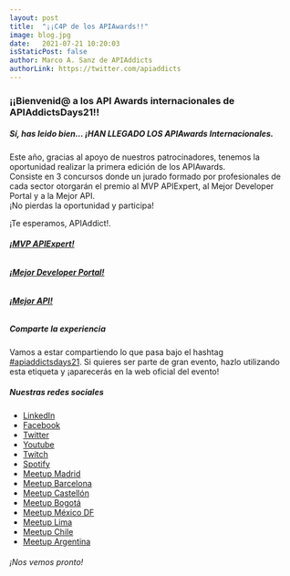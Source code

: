 ```yaml
---
layout: post
title:  "¡¡C4P de los APIAwards!!"
image: blog.jpg
date:   2021-07-21 10:20:03
isStaticPost: false
author: Marco A. Sanz de APIAddicts
authorLink: https://twitter.com/apiaddicts
---
```


### **¡¡Bienvenid@ a los API Awards internacionales de APIAddictsDays21!!**

##### Sí, has leido bien... ¡HAN LLEGADO LOS APIAwards Internacionales.  
Este año, gracias al apoyo de nuestros patrocinadores, tenemos la oportunidad realizar la primera edición de los APIAwards.  
Consiste en 3 concursos donde un jurado formado por profesionales de cada sector otorgarán el premio al MVP APIExpert, al Mejor Developer Portal y a la Mejor API.  
¡No pierdas la oportunidad y participa!

¡Te esperamos, APIAddict!.

###### [<b>¡MVP APIExpert!</b>](https://forms.gle/ZGMJyDBA1NQ9BNQf7)  


###### [<b>¡Mejor Developer Portal!</b>](https://forms.gle/RNDw47Z2euidY6At6)  


###### [<b>¡Mejor API!</b>](https://forms.gle/ceQsSaLBHWBqVGM46)  


##### Comparte la experiencia
Vamos a estar compartiendo lo que pasa bajo el hashtag [#apiaddictsdays21](https://twitter.com/search?q=%23apiaddictsdays21&src=typed_query). Si quieres ser parte de gran evento, hazlo utilizando esta etiqueta y ¡aparecerás en la web oficial del evento!  
  
  
##### Nuestras redes sociales
- [LinkedIn](https://www.linkedin.com/company/apiaddicts)
- [Facebook](https://www.facebook.com/apiaddicts/)
- [Twitter](https://twitter.com/apiaddicts)
- [Youtube](https://www.youtube.com/channel/UCepaRmZBCmbdU4QqNhSV5jQ/videos)
- [Twitch](https://www.twitch.tv/apiaddicts)
- [Spotify](https://open.spotify.com/show/7iUK6AUQug2nBhvayt6sni)
- [Meetup Madrid](https://www.meetup.com/es-ES/preview/ApiAddicts)
- [Meetup Barcelona](https://www.meetup.com/es-ES/preview/ApiAddictsBCN)
- [Meetup Castellón](https://www.meetup.com/es-ES/APIAddictsCAS)
- [Meetup Bogotá](https://www.meetup.com/es-ES/APIAddictsCO)
- [Meetup México DF](https://www.meetup.com/es-ES/APIAddictsMX)
- [Meetup Lima](https://www.meetup.com/es-ES/APIAddictsPE)
- [Meetup Chile](https://www.meetup.com/es-ES/APIAddictsCH)
- [Meetup Argentina](https://www.meetup.com/es-ES/APIAddictsAR)  
  
  
###### ¡Nos vemos pronto!  
